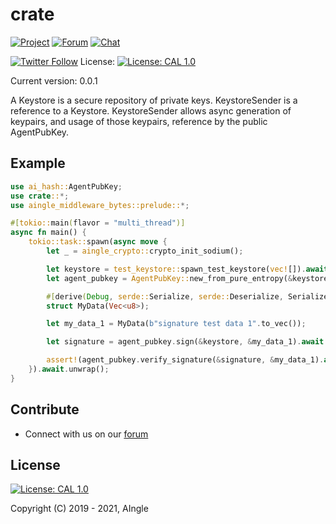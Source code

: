 # crate

[![Project](https://img.shields.io/badge/project-aingle-blue.svg?style=flat-square)](http://aingle.ai/)
[![Forum](https://img.shields.io/badge/chat-forum%2eaingle%2enet-blue.svg?style=flat-square)](https://forum.aingle.ai)
[![Chat](https://img.shields.io/badge/chat-chat%2eaingle%2enet-blue.svg?style=flat-square)](https://chat.aingle.ai)

[![Twitter Follow](https://img.shields.io/twitter/follow/aingle.svg?style=social&label=Follow)](https://twitter.com/aingle)
License: [![License: CAL 1.0](https://img.shields.io/badge/License-CAL%201.0-blue.svg)](https://github.com/AIngleLab/cryptographic-autonomy-license)

Current version: 0.0.1

A Keystore is a secure repository of private keys. KeystoreSender is a
reference to a Keystore. KeystoreSender allows async generation of keypairs,
and usage of those keypairs, reference by the public AgentPubKey.

## Example

```rust
use ai_hash::AgentPubKey;
use crate::*;
use aingle_middleware_bytes::prelude::*;

#[tokio::main(flavor = "multi_thread")]
async fn main() {
    tokio::task::spawn(async move {
        let _ = aingle_crypto::crypto_init_sodium();

        let keystore = test_keystore::spawn_test_keystore(vec![]).await.unwrap();
        let agent_pubkey = AgentPubKey::new_from_pure_entropy(&keystore).await.unwrap();

        #[derive(Debug, serde::Serialize, serde::Deserialize, SerializedBytes)]
        struct MyData(Vec<u8>);

        let my_data_1 = MyData(b"signature test data 1".to_vec());

        let signature = agent_pubkey.sign(&keystore, &my_data_1).await.unwrap();

        assert!(agent_pubkey.verify_signature(&signature, &my_data_1).await.unwrap());
    }).await.unwrap();
}
```

## Contribute


* Connect with us on our [forum](https://forum.aingle.ai)

## License
 [![License: CAL 1.0](https://img.shields.io/badge/License-CAL-1.0-blue.svg)](https://github.com/AIngleLab/cryptographic-autonomy-license)

Copyright (C) 2019 - 2021, AIngle



